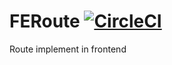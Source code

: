 # FERoute  [![CircleCI](https://circleci.com/gh/Soyn/FERoute/tree/master.svg?style=svg)](https://circleci.com/gh/Soyn/FERoute/tree/master)

Route implement in frontend
